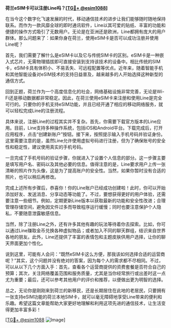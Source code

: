 **荷兰eSIM卡可以注册Line吗？[[TG💪+ @esim1088](https://t.me/s/esim1088)]**

在当今这个数字化飞速发展的时代，移动通信技术的进步让我们能够随时随地保持联系。而作为一款风靡全球的即时通讯软件，Line以其可爱的贴纸、丰富的功能和便捷的操作方式吸引了无数用户。无论是在亚洲还是欧洲，Line都拥有庞大的用户群体。那么问题来了：如果你身在荷兰，使用eSIM卡是否可以成功注册并使用Line呢？

首先，我们需要了解什么是eSIM卡以及它与传统SIM卡的区别。eSIM卡是一种嵌入式芯片，无需物理插拔即可直接安装到支持该技术的设备中。相比传统的SIM卡，eSIM卡具有体积小、不易丢失、可远程配置等优点。近年来，随着智能手机和其他智能设备对eSIM技术的支持日益普及，越来越多的人开始选择这种新型的通信方式。

回到正题，荷兰作为一个高度信息化的社会，网络基础设施非常完善，无论是Wi-Fi还是移动数据都非常稳定。因此，在荷兰使用eSIM卡来注册和使用Line是完全可行的。只要你的手机支持eSIM功能，并且已经开通了相应的移动网络服务，就可以轻松完成Line的注册流程。

具体来说，注册Line的过程其实并不复杂。首先，你需要下载官方版本的Line应用。目前，Line支持多种操作系统，包括iOS和Android平台。下载完成后，打开应用程序，点击“创建新账户”按钮。接下来，按照提示输入手机号码并验证身份。这里需要注意的是，虽然Line允许使用虚拟号码进行注册，但为了确保账号的安全性和稳定性，建议使用真实的手机号码。

一旦完成了手机号码的验证步骤，你就进入了设置个人信息的部分。这一步骤主要是填写用户名、密码以及其他必要的信息。值得注意的是，Line要求用户上传一张清晰的照片作为头像，这是为了提高账户的安全性。当然，如果你暂时没有合适的照片，也可以稍后再修改。

完成上述所有步骤后，恭喜你！你的Line账户已经成功创建啦！此时，你可以开始添加好友、发送消息、分享动态等功能了。不过，要想获得更好的用户体验，还需要注意一些细节。例如，定期更新Line版本以获取最新的功能和安全性改进；合理管理存储空间，避免因文件过多而导致程序运行缓慢；同时也要注意保护个人隐私，不要随意泄露敏感信息。

当然，除了注册Line之外，还有许多其他有趣的玩法等待着你去探索。比如，你可以通过Line赚取金币兑换各种虚拟物品；或者加入不同的聊天群组，结识来自世界各地的朋友。此外，Line还提供了丰富的表情包和主题皮肤供用户选择，让你的聊天界面更加个性化。

说到这里，可能有人会问：“既然eSIM卡这么方便，那我该如何选择合适的运营商呢？”其实，这个问题并没有绝对的答案，因为每个人的需求都不尽相同。不过，可以从以下几个方面入手：首先，查看各个运营商提供的资费套餐是否符合自己的预算；其次，关注网络覆盖范围和服务质量，尤其是当你经常旅行或出差时这一点尤为重要；最后，还可以参考其他用户的评价和推荐，以便做出更为明智的选择。

总之，无论你是刚刚来到荷兰的新移民，还是长期居住在此地的老居民，只要拥有一张支持eSIM功能的荷兰本地SIM卡，就可以毫无障碍地享受Line带来的便利和乐趣。希望这篇文章能帮助大家更好地理解和利用这项先进的通信技术，让生活变得更加丰富多彩！

[[TG💪+ @esim1088](https://t.me/s/esim1088) ![Image](https://i.postimg.cc/4NQfJmqS/Snipaste-2025-05-13-00-14-12.png)]